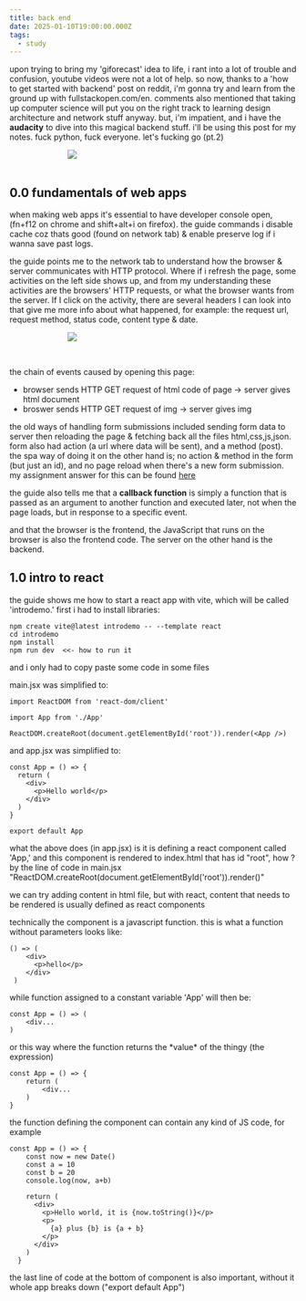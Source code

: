 ```yaml
---
title: back end
date: 2025-01-10T19:00:00.000Z
tags:
  - study
---
```

upon trying to bring my 'giforecast' idea to life, i rant into a lot of trouble and confusion, youtube videos were not a lot of help. so now, thanks to a 'how to get started with backend' post on reddit, i'm gonna try and learn from the ground up with fullstackopen.com/en. comments also mentioned that taking up computer science will put you on the right track to learning design architecture and network stuff anyway. but, i'm impatient, and i have the **audacity** to dive into this magical backend stuff. i'll be using this post for my notes. fuck python, fuck everyone. let's fucking go (pt.2)

<img src="https://i.pinimg.com/736x/ef/b5/11/efb5119dc51f634bbca577bae2e03a4e.jpg" style="display:block; margin-left:auto; margin-right:auto; max-width:300px;">

<br>

<h2>0.0 fundamentals of web apps</h2>

when making web apps it's essential to have developer console open, (fn+f12 on chrome and shift+alt+i on firefox). the guide commands i disable cache coz thats good (found on network tab) & enable preserve log if i wanna save past logs.

the guide points me to the network tab to understand how the browser & server communicates with HTTP protocol. Where if i refresh the page, some activities on the left side shows up, and from my understanding these activities are the browsers' HTTP requests, or what the browser wants from the server. If I click on the activity, there are several headers I can look into that give me more info about what happened, for example: the request url, request method, status code, content type & date.

<img src="https://note.nekoweb.org/network.png" 
style="max-width:300px; display:block; margin-left:auto; margin-right:auto;">

<br>

the chain of events caused by opening this page: 

* browser sends HTTP GET request of html code of page -> server gives html document
* broswer sends HTTP GET request of img -> server gives img

the old ways of handling form submissions included sending form data to server then reloading the page & fetching back all the files html,css,js,json. form also had action (a url where data will be sent), and a method (post). the spa way of doing it on the other hand is; no action & method in the form (but just an id), and no page reload when there's a new form submission. my assignment answer for this can be found [here](https://docs.google.com/document/d/1Y8clXXFTHbqERVwwLrkHW3hzn9CIFJlZQNccNOgspBs/edit?usp=sharing)

the guide also tells me that a **callback function** is simply a function that is passed as an argument to another function and executed later, not when the page loads, but in response to a specific event.

and that the browser is the frontend, the JavaScript that runs on the browser is also the frontend code. The server on the other hand is the backend.

<h2>1.0 intro to react</h2>

the guide shows me how to start a react app with vite, which will be called 'introdemo.' first i had to install libraries:

```
npm create vite@latest introdemo -- --template react
cd introdemo
npm install
npm run dev  <<- how to run it
```

and i only had to copy paste some code in some files



main.jsx was simplified to:

```
import ReactDOM from 'react-dom/client'

import App from './App'

ReactDOM.createRoot(document.getElementById('root')).render(<App />)
```



and app.jsx was simplified to:

```
const App = () => {
  return (
    <div>
      <p>Hello world</p>
    </div>
  )
}

export default App
```

what the above does (in app.jsx) is it is defining a react component called 'App,' and this component is rendered to index.html that has id "root", how ? by the line of code in main.jsx "ReactDOM.createRoot(document.getElementById('root')).render(<App />)"

we can try adding content in html file, but with react, content that needs to be rendered is usually defined as react components 



technically the component is a javascript function. this is what a function without parameters looks like:

```
() => (
    <div>
      <p>hello</p>
    </div>
 )
```



while function assigned to a constant variable 'App' will then be:

```
const App = () => (
    <div...
)
```


or this way where the function returns the \*value\* of the thingy (the expression)

```
const App = () => {
    return (
        <div...
    )
}
```



the function defining the component can contain any kind of JS code, for example

```
const App = () => {
    const now = new Date()
    const a = 10
    const b = 20
    console.log(now, a+b)

    return (
      <div>
        <p>Hello world, it is {now.toString()}</p>
        <p>
          {a} plus {b} is {a + b}
        </p>
      </div>
    )
  }

```



the last line of code at the bottom of component is also important, without it whole app breaks down ("export default App")

